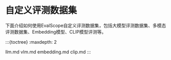 # 自定义评测数据集

下面介绍如何使用EvalScope自定义评测数据集，包括大模型评测数据集、多模态评测数据集、Embedding模型、CLIP模型评测等。

:::{toctree}
:maxdepth: 2

llm.md
vlm.md
embedding.md
clip.md
:::
